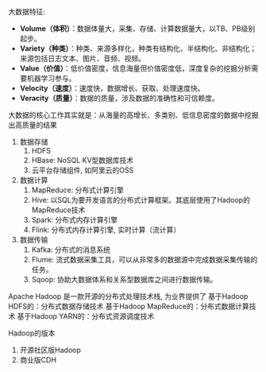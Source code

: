 


大数据特征:

- **Volume（体积）**：数据体量大，采集、存储、计算数据量大，以TB、PB级别起步。
- **Variety（种类）**：种类、来源多样化，种类有结构化、半结构化、非结构化；来源包括日志文本、图片、音频、视频。
- **Value（价值）**：低价值密度，信息海量但价值密度低，深度复杂的挖掘分析需要机器学习参与。
- **Velocity（速度）**：速度快，数据增长、获取、处理速度快。
- **Veracity（质量）**：数据的质量，涉及数据的准确性和可信赖度。


大数据的核心工作其实就是：从海量的高增长、多类别、低信息密度的数据中挖掘出高质量的结果

1. 数据存储
    1. HDFS
    2. HBase: NoSQL KV型数据库技术
    3. 云平台存储组件, 如阿里云的OSS
2. 数据计算
    1. MapReduce: 分布式计算引擎
    2. Hive: 以SQL为要开发语言的分布式计算框架。其底层使用了Hadoop的MapReduce技术
    3. Spark: 分布式内存计算引擎
    4. Flink: 分布式内存计算引擎, 实时计算（流计算）
3. 数据传输
    1. Kafka: 分布式的消息系统
    2. Flume: 流式数据采集工具，可以从非常多的数据源中完成数据采集传输的任务。
    3. Sqoop: 协助大数据体系和关系型数据库之间进行数据传输。


Apache Hadoop 是一款开源的分布式处理技术栈, 为业界提供了
基于Hadoop HDFS的：分布式数据存储技术
基于Hadoop MapReduce的：分布式数据计算技术
基于Hadoop YARN的：分布式资源调度技术





Hadoop的版本
1. 开源社区版Hadoop
2. 商业版CDH


























